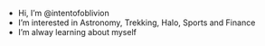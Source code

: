 - Hi, I’m @intentofoblivion
- I’m interested in Astronomy, Trekking, Halo, Sports and Finance
- I’m alway learning about myself

<!---
intentofoblivion/intentofoblivion is a ✨ special ✨ repository because its `README.md` (this file) appears on your GitHub profile.
You can click the Preview link to take a look at your changes.
--->
